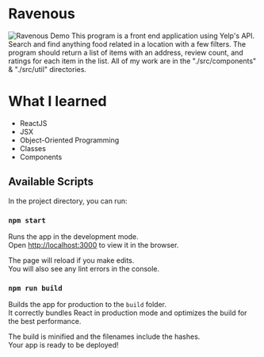 # Ravenous
![Ravenous Demo](RavDemo.gif)
This program is a front end application using Yelp's API. Search and find anything food related in a location with a few filters. The program should return a list of items with an address, review count, and ratings for each item in the list. All of my work are in the "./src/components" & "./src/util" directories.

# What I learned
- ReactJS
- JSX
- Object-Oriented Programming
- Classes
- Components

## Available Scripts

In the project directory, you can run:

### `npm start`

Runs the app in the development mode.<br />
Open [http://localhost:3000](http://localhost:3000) to view it in the browser.

The page will reload if you make edits.<br />
You will also see any lint errors in the console.

### `npm run build`

Builds the app for production to the `build` folder.<br />
It correctly bundles React in production mode and optimizes the build for the best performance.

The build is minified and the filenames include the hashes.<br />
Your app is ready to be deployed!
